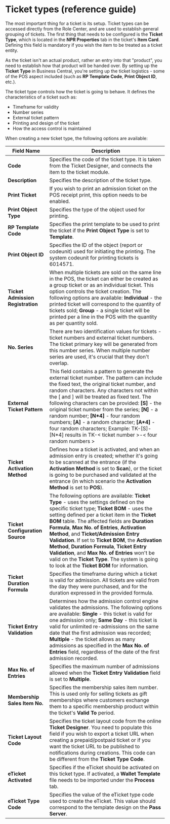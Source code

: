 # Ticket types (reference guide)

The most important thing for a ticket is its setup. Ticket types can be accessed directly from the Role Center, and are used to establish general grouping of tickets. The first thing that needs to be configured is the **Ticket Type**, which is located in the **NPR Properties** tab in the ticket's **Item Card**.  Defining this field is mandatory if you wish the item to be treated as a ticket entity. 

As the ticket isn't an actual product, rather an entry into that "product", you need to establish how that product will be handed over. By setting up the **Ticket Type** in Business Central, you're setting up the ticket logistics - some of the POS aspect included (such as **RP Template Code**, **Print Object ID**, etc.).

The ticket type controls how the ticket is going to behave. It defines the characteristics of a ticket such as:

 - Timeframe for validity
 - Number series
 - External ticket pattern
 - Printing and design of the ticket
 - How the access control is maintained

When creating a new ticket type, the following options are available: 

| Field Name      | Description |
| ----------- | ----------- |
| **Code** | Specifies the code of the ticket type. It is taken from the Ticket Designer, and connects the item to the ticket module. |
| **Description** | Specifies the description of the ticket type. |
| **Print Ticket** | If you wish to print an admission ticket on the POS receipt print, this option needs to be enabled. |
| **Print Object Type** | Specifies the type of the object used for printing. |
| **RP Template Code** | Specifies the print template to be used to print the ticket if the **Print Object Type** is set to **Template**. | 
| **Print Object ID** | Specifies the ID of the object (report or codeunit) used for initiating the printing. The system codeunit for printing tickets is 6014571. |
| **Ticket Admission Registration** | When multiple tickets are sold on the same line in the POS, the ticket can either be created as a group ticket or as an individual ticket. This option controls the ticket creation. The following options are available: **Individual** - the printed ticket will correspond to the quantity of tickets sold; **Group** - a single ticket will be printed per a line in the POS with the quantity as per quantity sold. | 
| **No. Series** | There are two identification values for tickets - ticket numbers and external ticket numbers. The ticket primary key will be generated from this number series. When multiple number series are used, it's crucial that they don't overlap. | 
| **External Ticket Pattern** | This field contains a pattern to generate the external ticket number. The pattern can include the fixed text, the original ticket number, and random characters. Any characters not within the [ and ] will be treated as fixed text. The following characters can be provided: **[S]** - the original ticket number from the series; **[N]** - a random number; **[N*4]** - four random numbers; **[A]** - a random character; **[A*4]** - four random characters; Example: TK-[S]-[N*4] results in TK-< ticket number >-< four random numbers > | 
| **Ticket Activation Method** | Defines how a ticket is activated, and when an admission entry is created; whether it's going to be scanned at the entrance (if the **Activation Method** is set to **Scan**), or the ticket is going to be purchased and validated at the entrance (in which scenario the **Activation Method** is set to **POS**).|
| **Ticket Configuration Source** | The following options are available: **Ticket Type** - uses the settings defined on the specific ticket type; **Ticket BOM** - uses the setting defined per a ticket item in the **Ticket BOM** table. The affected fields are **Duration Formula**, **Max No. of Entries**, **Activation Method**, and **Ticket/Admission Entry Validation**. If set to **Ticket BOM**, the **Activation Method**, **Duration Formula**, **Ticket Entry Validation**, and **Max No. of Entries** won't be valid on the **Ticket Type**. The system is going to look at the **Ticket BOM** for information. |
| **Ticket Duration Formula** | Specifies the timeframe during which a ticket is valid for admission. All tickets are valid from the day they were purchased, and for the duration expressed in the provided formula. |
| **Ticket Entry Validation** | Determines how the admission control engine validates the admissions. The following options are available: **Single** - this ticket is valid for one admission only; **Same Day** - this ticket is valid for unlimited re-admissions on the same date that the first admission was recorded; **Multiple** - the ticket allows as many admissions as specified in the **Max No. of Entries** field, regardless of the date of the first admission recorded. |
| **Max No. of Entries** | Specifies the maximum number of admissions allowed when the **Ticket Entry Validation** field is set to **Multiple**. |
| **Membership Sales Item No.** | Specifies the membership sales item number. This is used only for selling tickets as gift memberships where customers exchange them to a specific membership product within the ticket's **Valid To** period. |
| **Ticket Layout Code** | Specifies the ticket layout code from the online **Ticket Designer**. You need to populate this field if you wish to export a ticket URL when creating a prepaid/postpaid ticket or if you want the ticket URL to be published to notifications during creations. This code can be different from the **Ticket Type Code**. |
| **eTicket Activated** | Specifies if the eTicket should be activated on this ticket type. If activated, a **Wallet Template** file needs to be imported under the **Process** tab. |
| **eTicket Type Code** | Specifies the value of the eTicket type code used to create the eTicket. This value should correspond to the template design on the **Pass Server**. |